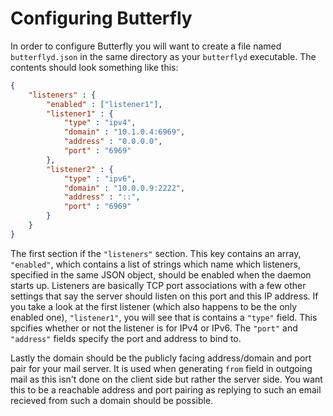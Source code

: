 Configuring Butterfly
=====================

In order to configure Butterfly you will want to create a file named `butterflyd.json` in the same directory as your
`butterflyd` executable. The contents should look something like this:

```json
{
    "listeners" : {
        "enabled" : ["listener1"],
        "listener1" : {
            "type" : "ipv4",
            "domain" : "10.1.0.4:6969",
            "address" : "0.0.0.0",
            "port" : "6969"
        },
        "listener2" : {
            "type" : "ipv6",
            "domain" : "10.0.0.9:2222",
            "address" : "::",
            "port" : "6969"
        }
    }
}
```

The first section if the `"listeners"` section. This key contains an array, `"enabled"`, which contains a list of strings which name which listeners, specified in the same JSON object, should be enabled when the daemon starts up. Listeners are basically TCP port associations with
a few other settings that say the server should listen on this port and this IP address. If you take a look at the first listener (which also happens to be the only enabled one), `"listener1"`, you will see that is contains a `"type"` field. This spcifies whether or not the listener is for IPv4 or IPv6. The `"port"` and `"address"` fields specify the port and address to bind to.

Lastly the domain should be the publicly facing address/domain and port pair for your mail server. It is used when generating `from` field in outgoing mail as this isn't done on the client side but rather the server side. You want this to be a reachable address and port pairing
as replying to such an email recieved from such a domain should be possible.
